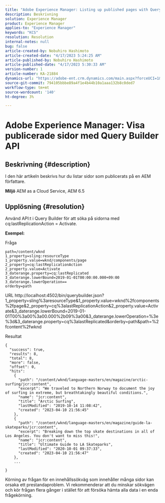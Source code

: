 ```yaml
---
title: "Adobe Experience Manager: Listing up published pages with Query Builder API"
description: Beskrivning
solution: Experience Manager
product: Experience Manager
applies-to: "Experience Manager"
keywords: "KCS"
resolution: Resolution
internal-notes: null
bug: false
article-created-by: Nobuhiro Hashimoto
article-created-date: "4/17/2023 5:24:25 AM"
article-published-by: Nobuhiro Hashimoto
article-published-date: "4/17/2023 5:30:33 AM"
version-number: 1
article-number: KA-21884
dynamics-url: "https://adobe-ent.crm.dynamics.com/main.aspx?forceUCI=1&pagetype=entityrecord&etn=knowledgearticle&id=a65d2318-e0dc-ed11-a7c7-6045bd006149"
source-git-commit: 794105bbbe89a4f1e4b44b10a1aaa132b8c0ded7
workflow-type: tm+mt
source-wordcount: '140'
ht-degree: 3%

---
```


# Adobe Experience Manager: Visa publicerade sidor med Query Builder API

## Beskrivning {#description}


I den här artikeln beskrivs hur du listar sidor som publicerats på en AEM författare.



<b>Miljö</b>
AEM as a Cloud Service, AEM 6.5


## Upplösning {#resolution}


Använd API:t i Query Builder för att söka på sidorna med cq:lastReplicationAction = Activate.



<b>Exempel:</b>

Fråga


```
path=/content/wknd
1_property=sling:resourceType
1_property.value=wknd/components/page
2_property=cq:lastReplicationAction
2_property.value=Activate
3_daterange.property=cq:lastReplicated
3_daterange.lowerBound=2019-01-01T00:00:00.000+09:00
3_daterange.lowerOperation==
orderby=path
```


URL http://localhost:4502/bin/querybuilder.json?1_property=sling%3aresourceType&amp;1_property.value=wknd%2fcomponents%2fpage&amp;2_property=cq%3alastReplicationAction&amp;2_property.value=Activate&amp;3_daterange.lowerBound=2019-01-01T00%3a00%3a00.000%2b09%3a00&amp;3_daterange.lowerOperation=%3e%3d&amp;3_daterange.property=cq%3alastReplicated&amp;orderby=path&amp;path=%2fcontent%2fwknd

Resultat


```
{
  "success": true,
  "results": 8,
  "total": 8,
  "more": false,
  "offset": 0,
  "hits": 
    {
      "path": "/content/wknd/language-masters/en/magazine/arctic-surfing/jcr:content",
      "excerpt": "We traveled to Northern Norway to document the joy of surfing in extreme, but breathtakingly beautiful conditions.",
      "name": "jcr:content",
      "title": "Arctic Surfing",
      "lastModified": "2019-10-14 11:08:42",
      "created": "2023-04-10 21:56:45"
    },
    {
      "path": "/content/wknd/language-masters/en/magazine/guide-la-skateparks/jcr:content",
      "excerpt": "Breaking down the top skate destinations in all of Los Angeles. You don't want to miss this!",
      "name": "jcr:content",
      "title": "Ultimate Guide to LA Skateparks",
      "lastModified": "2020-10-01 09:37:33",
      "created": "2023-04-10 21:56:47"
    },
    ...
  
}
```




Körning av frågan för en innehållssökväg som innehåller många sidor kan orsaka ett prestandaproblem. Vi rekommenderar att du minskar sökvägen och kör frågan flera gånger i stället för att försöka hämta alla data i en enda frågekörning.

